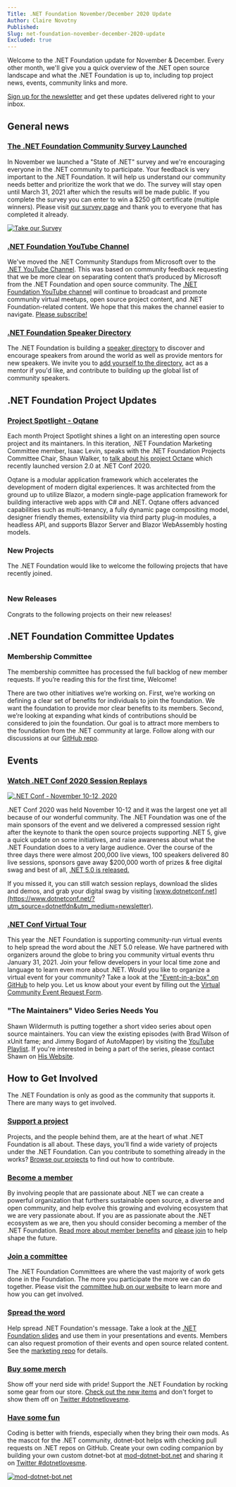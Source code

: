 ```yaml
---
Title: .NET Foundation November/December 2020 Update
Author: Claire Novotny
Published: 
Slug: net-foundation-november-december-2020-update
Excluded: true
---
```

Welcome to the .NET Foundation update for November & December. Every other month, we'll give you a quick overview of the .NET open source landscape and what the .NET Foundation is up to, including top project news, events, community links and more. 

[Sign up for the newsletter](http://eepurl.com/dhL_qb) and get these updates delivered right to your inbox.

## General news

### [The .NET Foundation Community Survey Launched](https://dotnetfoundation.org/about/survey?utm_source=dotnetfdn&utm_medium=newsletter)
In November we launched a "State of .NET" survey and we're encouraging everyone in the .NET community to participate. Your feedback is very important to the .NET Foundation. It will help us understand our community needs better and prioritize the work that we do. The survey will stay open until March 31, 2021 after which the results will be made public. If you complete the survey you can enter to win a $250 gift certificate (multiple winners). Please visit [our survey page](https://dotnetfoundation.org/about/survey?utm_source=dotnetfdn&utm_medium=newsletter) and thank you to everyone that has completed it already.

[![Take our Survey](https://user-images.githubusercontent.com/5115571/100258223-a97ad300-2efb-11eb-9f57-2b5bc55055b8.png)](https://dotnetfoundation.org/about/survey?utm_source=dotnetfdn&utm_medium=newsletter)

### [.NET Foundation YouTube Channel](https://www.youtube.com/channel/UCiaZbznpWV1o-KLxj8zqR6A)
We've moved the .NET Community Standups from Microsoft over to the [.NET YouTube Channel](https://www.youtube.com/playlist?list=PLdo4fOcmZ0oX-DBuRG4u58ZTAJgBAeQ-t). This was based on community feedback requesting that we be more clear on separating content that’s produced by Microsoft from the .NET Foundation and open source community. The [.NET Foundation YouTube channel](https://www.youtube.com/channel/UCiaZbznpWV1o-KLxj8zqR6A) will continue to broadcast and promote community virtual meetups, open source project content, and .NET Foundation-related content. We hope that this makes the channel easier to navigate. [Please subscribe!](https://www.youtube.com/channel/UCiaZbznpWV1o-KLxj8zqR6A?sub_confirmation=1) 

### [.NET Foundation Speaker Directory](https://dotnetfoundation.org/community/speakers)
The .NET Foundation is building a [speaker directory](https://dotnetfoundation.org/community/speakers) to discover and encourage speakers from around the world as well as provide mentors for new speakers. We invite you to [add yourself to the directory](https://dotnetfoundation.org/community/speakers), act as a mentor if you'd like, and contribute to building up the global list of community speakers.

## .NET Foundation Project Updates

### [Project Spotlight - Oqtane](https://dotnetfoundation.org/projects/spotlight)

Each month Project Spotlight shines a light on an interesting open source project and its maintaners. In this iteration, .NET Foundation Marketing Committee member, Isaac Levin, speaks with the .NET Foundation Projects Committee Chair, Shaun Walker, to [talk about his project Octane](https://dotnetfoundation.org/projects/spotlight) which recently launched version 2.0 at .NET Conf 2020.

Oqtane is a modular application framework which accelerates the development of modern digital experiences. It was architected from the ground up to utilize Blazor, a modern single-page application framework for building interactive web apps with C# and .NET. Oqtane offers advanced capabilities such as multi-tenancy, a fully dynamic page compositing model, designer friendly themes, extensibility via third party plug-in modules, a headless API, and supports Blazor Server and Blazor WebAssembly hosting models. 

### New Projects

The .NET Foundation would like to welcome the following projects that have recently joined. 

|  |  |
| ------------------- |--------------------|

### New Releases
Congrats to the following projects on their new releases!

## .NET Foundation Committee Updates

### Membership Committee
 
The membership committee has processed the full backlog of new member requests. If you’re reading this for the first time, Welcome!
 
There are two other initiatives we’re working on. First, we’re working on defining a clear set of benefits for individuals to join the foundation. We want the foundation to provide mor clear benefits to its members. Second, we’re looking at expanding what kinds of contributions should be considered to join the foundation. Our goal is to attract more members to the foundation from the .NET community at large. Follow along with our discussions at our [GitHub repo](https://github.com/dotnet-foundation/wg-membership).

## Events

### [Watch .NET Conf 2020 Session Replays](https://www.dotnetconf.net/?utm_source=dotnefdn&utm_medium=newsletter)

[![.NET Conf - November 10-12, 2020](https://user-images.githubusercontent.com/68539/95825273-7383e580-0ce5-11eb-8d4c-8fc7b618da15.png)](https://www.dotnetconf.net/?&utm_source=dotnetfdn&utm_medium=newsletter)

.NET Conf 2020 was held November 10-12 and it was the largest one yet all because of our wonderful community. The .NET Foundation was one of the main sponsors of the event and we delivered a compressed session right after the keynote to thank the open source projects supporting .NET 5, give a quick update on some initiatives, and raise awareness about what the .NET Foundation does to a very large audience. Over the course of the three days there were almost 200,000 live views, 100 speakers delivered 80 live sessions, sponsors gave away $200,000 worth of prizes & free digital swag and best of all, [.NET 5.0 is released.](http://aka.ms/dotnet5)

If you missed it, you can still watch session replays, download the slides and demos, and grab your digital swag by visiting [www.dotnetconf.net](https://www.dotnetconf.net/?utm_source=dotnetfdn&utm_medium=newsletter). 

### [.NET Conf Virtual Tour](https://www.dotnetconf.net/local-events?utm_source=dotnetfdn&utm_medium=newsletter)

This year the .NET Foundation is supporting community-run virtual events to help spread the word about the .NET 5.0 release. We have partnered with organizers around the globe to bring you community virtual events thru January 31, 2021. Join your fellow developers in your local time zone and language to learn even more about .NET. Would you like to organize a virtual event for your community? Take a look at the ["Event-in-a-box" on GitHub](https://github.com/dotnet-presentations/dotNETConf/tree/master/2020/MainEvent) to help you. Let us know about your event by filling out the [Virtual Community Event Request Form](https://bit.ly/3mR1lsA).

### "The Maintainers" Video Series Needs You
Shawn Wildermuth is putting together a short video series about open source maintainers. You can view the existing episodes (with Brad Wilson of xUnit fame; and Jimmy Bogard of AutoMapper) by visiting the [YouTube Playlist](https://shawnw.me/TheMaintainers). If you're interested in being a part of the series, please contact Shawn on [His Website](https://wildermuth.com/contact).

## How to Get Involved
The .NET Foundation is only as good as the community that supports it. There are many ways to get involved. 

### [Support a project](https://dotnetfoundation.org/projects)
Projects, and the people behind them, are at the heart of what .NET Foundation is all about. These days, you’ll find a wide variety of projects under the .NET Foundation. Can you contribute to something already in the works? [Browse our projects](https://dotnetfoundation.org/projects) to find out how to contribute. 

### [Become a member](https://dotnetfoundation.org/member) 
By involving people that are passionate about .NET we can create a powerful organization that furthers sustainable open source, a diverse and open community, and help evolve this growing and evolving ecosystem that we are very passionate about. If you are as passionate about the .NET ecosystem as we are, then you should consider becoming a member of the .NET Foundation. [Read more about member benefits](https://dotnetfoundation.org/member) and [please join](https://dotnetfoundation.org/member/become-a-member) to help shape the future.

### [Join a committee](https://dotnetfoundation.org/community/committees)
The .NET Foundation Committees are where the vast majority of work gets done in the Foundation. The more you participate the more we can do together. Please visit the [committee hub on our website](https://dotnetfoundation.org/community/committees) to learn more and how you can get involved. 

### [Spread the word](https://github.com/dotnet-foundation/wg-marketing)
Help spread .NET Foundation's message. Take a look at the [.NET Foundation slides](https://dotnetfoundation.sharepoint.com/:p:/s/Marketing/EbxGONyybLRMoe6MgPNUEi4BdDuEWNLmdfV_s8INO9nWTw?e=mImEov) and use them in your presentations and events. Members can also request promotion of their events and open source related content. See the [marketing repo](https://github.com/dotnet-foundation/wg-marketing) for details. 

### [Buy some merch](https://store.dotnetfoundation.org/)
Show off your nerd side with pride! Support the .NET Foundation by rocking some gear from our store. [Check out the new items](https://store.dotnetfoundation.org/dotnetfoundation/accessories) and don't forget to show them off on [Twitter #dotnetlovesme](https://twitter.com/search?q=%23dotnetlovesme). 

### [Have some fun](https://mod-dotnet-bot.net)
Coding is better with friends, especially when they bring their own mods. As the mascot for the .NET community, dotnet-bot helps with checking pull requests on .NET repos on GitHub. Create your own coding companion by building your own custom dotnet-bot at [mod-dotnet-bot.net](https://mod-dotnet-bot.net) and sharing it on [Twitter #dotnetlovesme](https://twitter.com/search?q=%23dotnetlovesme). 

[![mod-dotnet-bot.net](https://user-images.githubusercontent.com/5115571/100276672-c670cf80-2f16-11eb-8a9f-2b8a90775a06.png)](https://mod-dotnet-bot.net)
